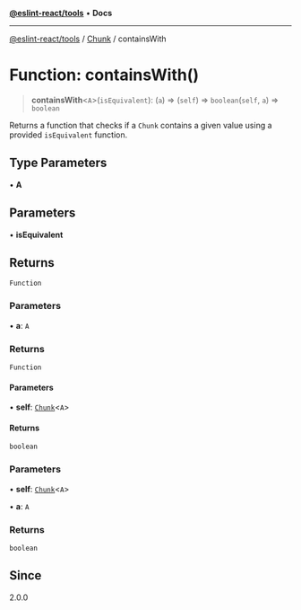 [**@eslint-react/tools**](../../../README.md) • **Docs**

***

[@eslint-react/tools](../../../README.md) / [Chunk](../README.md) / containsWith

# Function: containsWith()

> **containsWith**\<`A`\>(`isEquivalent`): (`a`) => (`self`) => `boolean`(`self`, `a`) => `boolean`

Returns a function that checks if a `Chunk` contains a given value using a provided `isEquivalent` function.

## Type Parameters

• **A**

## Parameters

• **isEquivalent**

## Returns

`Function`

### Parameters

• **a**: `A`

### Returns

`Function`

#### Parameters

• **self**: [`Chunk`](../interfaces/Chunk.md)\<`A`\>

#### Returns

`boolean`

### Parameters

• **self**: [`Chunk`](../interfaces/Chunk.md)\<`A`\>

• **a**: `A`

### Returns

`boolean`

## Since

2.0.0
